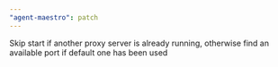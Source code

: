 ```yaml
---
"agent-maestro": patch
---
```


Skip start if another proxy server is already running, otherwise find an available port if default one has been used
